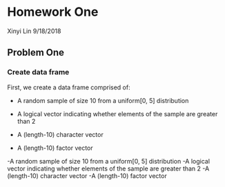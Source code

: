 Homework One
================
Xinyi Lin
9/18/2018

Problem One
-----------

### Create data frame

First, we create a data frame comprised of:

-   A random sample of size 10 from a uniform\[0, 5\] distribution

-   A logical vector indicating whether elements of the sample are greater than 2

-   A (length-10) character vector

-   A (length-10) factor vector

-A random sample of size 10 from a uniform\[0, 5\] distribution -A logical vector indicating whether elements of the sample are greater than 2 -A (length-10) character vector -A (length-10) factor vector
